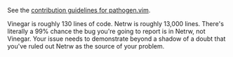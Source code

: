 See the [contribution guidelines for pathogen.vim](https://github.com/tpope/vim-pathogen/blob/master/CONTRIBUTING.markdown).

Vinegar is roughly 130 lines of code.  Netrw is roughly 13,000 lines.  There's
literally a 99% chance the bug you're going to report is in Netrw, not
Vinegar.  Your issue needs to demonstrate beyond a shadow of a doubt that
you've ruled out Netrw as the source of your problem.
